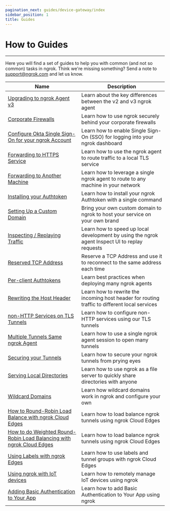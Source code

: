 ```yaml
---
pagination_next: guides/device-gateway/index
sidebar_position: 1
title: Guides
---
```


# How to Guides

---

Here you will find a set of guides to help you with common (and not so common) tasks in ngrok. Think we're missing something? Send a note to [support@ngrok.com](mailto:support@ngrok.com) and let us know.

| Name                                                                                                                                     | Description                                                                                    |
| ---------------------------------------------------------------------------------------------------------------------------------------- | ---------------------------------------------------------------------------------------------- |
| [Upgrading to ngrok Agent v3](/guides/upgrade-v2-v3)                                                                                     | Learn about the key differences between the v2 and v3 ngrok agent                              |
| [Corporate Firewalls](/guides/running-behind-firewalls)                                                                                  | Learn how to use ngrok securely behind your corporate firewalls                                |
| [Configure Okta Single Sign-On for your ngrok Account](/guides/dashboard-sso-okta-setup)                                                 | Learn how to enable Single Sign-On (SSO) for logging into your ngrok dashboard                 |
| [Forwarding to HTTPS Service](/secure-tunnels/tunnels/http-tunnels#local-https)                                                          | Learn how to use the ngrok agent to route traffic to a local TLS service                       |
| [Forwarding to Another Machine](/secure-tunnels/non-local)                                                                               | Learn how to leverage a single ngrok agent to route to any machine in your network             |
| [Installing your Authtoken](/secure-tunnels/ngrok-agent/tunnel-authtokens)                                                               | Learn how to install your ngrok Authtoken with a single command                                |
| [Setting Up a Custom Domain](/guides/how-to-set-up-a-custom-domain)                                                                      | Bring your own custom domain to ngrok to host your service on your own brand                   |
| [Inspecting / Replaying Traffic](/secure-tunnels/ngrok-agent/web-inspection-interface)                                                   | Learn how to speed up local development by using the ngrok agent Inspect UI to replay requests |
| [Reserved TCP Address](/secure-tunnels/tunnels/tcp-tunnels#tcp-remote-addr)                                                              | Reserve a TCP Address and use it to reconnect to the same address each time                    |
| [Per-client Authtokens](secure-tunnels/ngrok-agent/tunnel-authtokens#per-agent-authtokens)                                               | Learn best practices when deploying many ngrok agents                                          |
| [Rewriting the Host Header](/secure-tunnels/tunnels/http-tunnels#host-header)                                                            | Learn how to rewrite the incoming host header for routing traffic to different local services  |
| [non-HTTP Services on TLS Tunnels](/secure-tunnels/tunnels/tls-tunnels#tls-agnostic)                                                     | Learn how to configure non-HTTP services using our TLS tunnels                                 |
| [Multiple Tunnels Same ngrok Agent](/secure-tunnels/ngrok-agent/reference/config#tunnel-definitions)                                     | Learn how to use a single ngrok agent session to open many tunnels                             |
| [Securing your Tunnels](/guides/securing-your-tunnels)                                                                                   | Learn how to secure your ngrok tunnels from prying eyes                                        |
| [Serving Local Directories](/secure-tunnels/tunnels/http-tunnels#file-url)                                                               | Learn how to use ngrok as a file server to quickly share directories with anyone               |
| [Wildcard Domains](/cloud-edge/endpoints#wildcard-domains)                                                                               | Learn how wildcard domains work in ngrok and configure your own                                |
| [How to Round-Robin Load Balance with ngrok Cloud Edges](/guides/how-to-round-robin-load-balance-with-ngrok-cloud-edges)                 | Learn how to load balance ngrok tunnels using ngrok Cloud Edges                                |
| [How to do Weighted Round-Robin Load Balancing with ngrok Cloud Edges](/guides/how-to-do-weighted-load-balancing-with-ngrok-cloud-edges) | Learn how to load balance ngrok tunnels using ngrok Cloud Edges                                |
| [Using Labels with ngrok Edges](/guides/using-labels-within-ngrok)                                                                       | Learn how to use labels and tunnel groups with ngrok Cloud Edges                               |
| [Using ngrok with IoT devices](/guides/device-gateway)                                                                                   | Learn how to remotely manage IoT devices using ngrok                                           |
| [Adding Basic Authentication to Your App](/guides/basic-authn-with-ngrok)                                                                | Learn how to add Basic Authentication to Your App using ngrok                                  |
